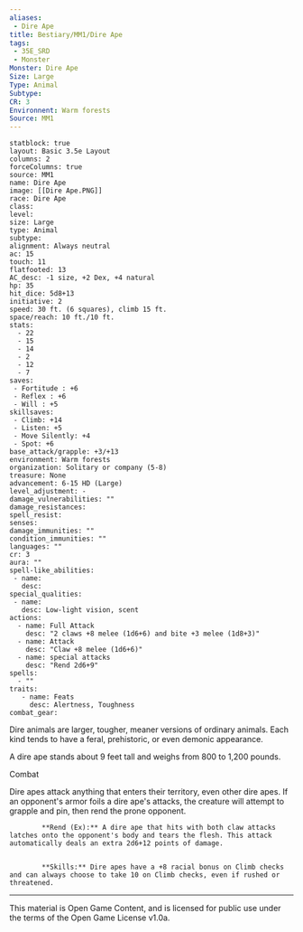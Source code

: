 ```yaml
---
aliases:
 - Dire Ape
title: Bestiary/MM1/Dire Ape
tags: 
 - 35E_SRD
 - Monster
Monster: Dire Ape
Size: Large
Type: Animal
Subtype: 
CR: 3
Environnent: Warm forests
Source: MM1
---
```


```statblock
statblock: true
layout: Basic 3.5e Layout
columns: 2
forceColumns: true
source: MM1 
name: Dire Ape
image: [[Dire Ape.PNG]]
race: Dire Ape
class: 
level: 
size: Large
type: Animal
subtype: 
alignment: Always neutral
ac: 15
touch: 11
flatfooted: 13
AC_desc: -1 size, +2 Dex, +4 natural
hp: 35
hit_dice: 5d8+13
initiative: 2
speed: 30 ft. (6 squares), climb 15 ft.
space/reach: 10 ft./10 ft.
stats:
  - 22
  - 15
  - 14
  - 2
  - 12
  - 7
saves:
 - Fortitude : +6
 - Reflex : +6
 - Will : +5
skillsaves:
 - Climb: +14
 - Listen: +5
 - Move Silently: +4
 - Spot: +6
base_attack/grapple: +3/+13
environment: Warm forests
organization: Solitary or company (5-8)
treasure: None
advancement: 6-15 HD (Large)
level_adjustment: -
damage_vulnerabilities: ""
damage_resistances: 
spell_resist: 
senses: 
damage_immunities: ""
condition_immunities: ""
languages: ""
cr: 3
aura: ""
spell-like_abilities:
 - name: 
   desc: 
special_qualities:
 - name:
   desc: Low-light vision, scent
actions:
  - name: Full Attack
    desc: "2 claws +8 melee (1d6+6) and bite +3 melee (1d8+3)"
  - name: Attack
    desc: "Claw +8 melee (1d6+6)"
  - name: special attacks
    desc: "Rend 2d6+9"
spells:
  - ""
traits:
   - name: Feats
     desc: Alertness, Toughness
combat_gear:  
```


Dire animals are larger, tougher, meaner versions of ordinary animals. Each kind tends to have a feral, prehistoric, or even demonic appearance.

A dire ape stands about 9 feet tall and weighs from 800 to 1,200 pounds.

Combat

Dire apes attack anything that enters their territory, even other dire apes. If an opponent's armor foils a dire ape's attacks, the creature will attempt to grapple and pin, then rend the prone opponent.


            **Rend (Ex):** A dire ape that hits with both claw attacks latches onto the opponent's body and tears the flesh. This attack automatically deals an extra 2d6+12 points of damage.


            **Skills:** Dire apes have a +8 racial bonus on Climb checks and can always choose to take 10 on Climb checks, even if rushed or threatened.

---

This material is Open Game Content, and is licensed for public use under the terms of the Open Game License v1.0a.
